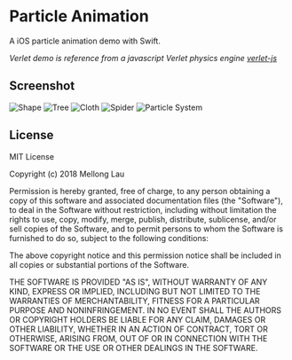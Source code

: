 
# Particle Animation
A iOS particle animation demo with Swift.

*Verlet demo is reference from a javascript Verlet physics engine [verlet-js](https://github.com/subprotocol/verlet-js)*

## Screenshot

![Shape](./screenshot-shape.gif)
![Tree](./screenshot-tree.gif)
![Cloth](./screenshot-cloth.gif)
![Spider](./screenshot-spider.gif)
![Particle System](./screenshot-particle-system.gif)


## License

MIT License

Copyright (c) 2018 Mellong Lau

Permission is hereby granted, free of charge, to any person obtaining a copy
of this software and associated documentation files (the "Software"), to deal
in the Software without restriction, including without limitation the rights
to use, copy, modify, merge, publish, distribute, sublicense, and/or sell
copies of the Software, and to permit persons to whom the Software is
furnished to do so, subject to the following conditions:

The above copyright notice and this permission notice shall be included in all
copies or substantial portions of the Software.

THE SOFTWARE IS PROVIDED "AS IS", WITHOUT WARRANTY OF ANY KIND, EXPRESS OR
IMPLIED, INCLUDING BUT NOT LIMITED TO THE WARRANTIES OF MERCHANTABILITY,
FITNESS FOR A PARTICULAR PURPOSE AND NONINFRINGEMENT. IN NO EVENT SHALL THE
AUTHORS OR COPYRIGHT HOLDERS BE LIABLE FOR ANY CLAIM, DAMAGES OR OTHER
LIABILITY, WHETHER IN AN ACTION OF CONTRACT, TORT OR OTHERWISE, ARISING FROM,
OUT OF OR IN CONNECTION WITH THE SOFTWARE OR THE USE OR OTHER DEALINGS IN THE
SOFTWARE.
